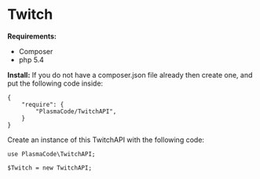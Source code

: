 # Twitch


**Requirements:**
- Composer
- php 5.4

**Install:**
If you do not have a composer.json file already then create one, and put the following code inside:

    {
        "require": {
            "PlasmaCode/TwitchAPI",
        }
    }


Create an instance of this TwitchAPI with the following code:

    use PlasmaCode\TwitchAPI;
    
    $Twitch = new TwitchAPI;
